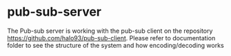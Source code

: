 # pub-sub-server
The Pub-sub server is working with the pub-sub client on the repository https://github.com/halo93/pub-sub-client. Please refer to documentation folder to see the structure of the system and how encoding/decoding works
